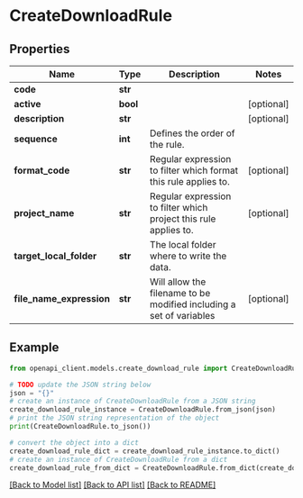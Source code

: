# CreateDownloadRule


## Properties

Name | Type | Description | Notes
------------ | ------------- | ------------- | -------------
**code** | **str** |  | 
**active** | **bool** |  | [optional] 
**description** | **str** |  | [optional] 
**sequence** | **int** | Defines the order of the rule. | 
**format_code** | **str** | Regular expression to filter which format this rule applies to. | [optional] 
**project_name** | **str** | Regular expression to filter which project this rule applies to. | [optional] 
**target_local_folder** | **str** | The local folder where to write the data. | 
**file_name_expression** | **str** | Will allow the filename to be modified including a set of variables | [optional] 

## Example

```python
from openapi_client.models.create_download_rule import CreateDownloadRule

# TODO update the JSON string below
json = "{}"
# create an instance of CreateDownloadRule from a JSON string
create_download_rule_instance = CreateDownloadRule.from_json(json)
# print the JSON string representation of the object
print(CreateDownloadRule.to_json())

# convert the object into a dict
create_download_rule_dict = create_download_rule_instance.to_dict()
# create an instance of CreateDownloadRule from a dict
create_download_rule_from_dict = CreateDownloadRule.from_dict(create_download_rule_dict)
```
[[Back to Model list]](../README.md#documentation-for-models) [[Back to API list]](../README.md#documentation-for-api-endpoints) [[Back to README]](../README.md)


